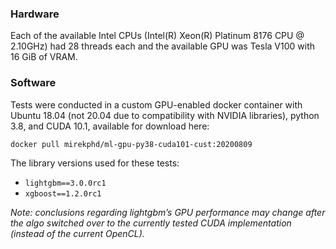 ### Hardware
Each of the available Intel CPUs (Intel(R) Xeon(R) Platinum 8176 CPU @ 2.10GHz) had 28 threads each and the available GPU was Tesla V100 with 16 GiB of VRAM.

### Software
Tests were conducted in a custom  GPU-enabled docker container with Ubuntu 18.04 (not 20.04 due to compatibility with NVIDIA libraries), python 3.8, and CUDA 10.1, available for download here:

`docker pull mirekphd/ml-gpu-py38-cuda101-cust:20200809`

The library versions used for these tests:
- `lightgbm==3.0.0rc1`
- `xgboost==1.2.0rc1`

_Note: conclusions regarding lightgbm’s GPU performance may change after the algo switched over to the currently tested CUDA implementation (instead of the current OpenCL)._

